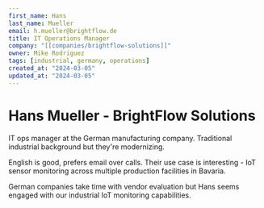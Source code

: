 ```yaml
---
first_name: Hans
last_name: Mueller  
email: h.mueller@brightflow.de
title: IT Operations Manager
company: "[[companies/brightflow-solutions]]"
owner: Mike Rodriguez
tags: [industrial, germany, operations]
created_at: "2024-03-05"
updated_at: "2024-03-05"
---
```


# Hans Mueller - BrightFlow Solutions

IT ops manager at the German manufacturing company. Traditional industrial background but they're modernizing.

English is good, prefers email over calls. Their use case is interesting - IoT sensor monitoring across multiple production facilities in Bavaria.

German companies take time with vendor evaluation but Hans seems engaged with our industrial IoT monitoring capabilities.